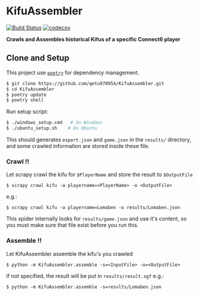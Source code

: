 # KifuAssembler

[![Build Status](https://travis-ci.com/qetu970954/KifuAssembler.svg?branch=master)](https://travis-ci.com/qetu970954/KifuAssembler)   [![codecov](https://codecov.io/gh/qetu970954/KifuAssembler/branch/master/graph/badge.svg)](https://codecov.io/gh/qetu970954/KifuAssembler)





**Crawls and Assembles historical Kifus of a specific Connect6 player**


## Clone and Setup 
This project use [`poetry`](https://python-poetry.org/docs/managing-environments/) for dependency management.

```bash
$ git clone https://github.com/qetu970954/KifuAssembler.git
$ cd KifuAssembler
$ poetry update
$ poetry shell
```

Run setup script:
```bash
$ ./windows_setup.cmd   # On Windows
$ ./ubuntu_setup.sh    # On Ubuntu
```
This should generates `expert.json` and `game.json` in the `results/` directory,
and some crawled information are stored inside these file.

### Crawl !!
Let scrapy crawl the kifu for `$PlayerName` and store the result to `$OutputFile` 
```
$ scrapy crawl kifu -a playername=<PlayerName> -o <OutputFile> 
```
e.g.:
```shell
$ scrapy crawl kifu -a playername=Lomaben -o results/Lomaben.json
```
This spider internally looks for `results/game.json` and use it's content, so you must make sure that file exist before you run this.

### Assemble !!

Let KifuAssembler assemble the kifu's you crawled
```shell
$ python -m KifuAssembler.assemble -s=<InputFile> -o=<OutputFile> 
```
If not specified, the result will be put in `results/result.sgf`
e.g.:
```shell
$ python -m KifuAssembler.assemble -s=results/Lomaben.json
```
